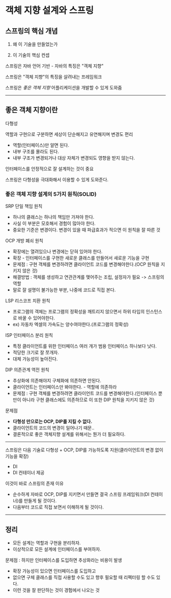 # 객체 지향 설계와 스프링

## 스프링의 핵심 개념

1. 왜 이 기술을 만들었는가

2. 이 기술의 핵심 컨셉

스프링은 자바 언어 기반 - 자바의 특징은 "객체 지향"

스프링은 "객체 지향"의 특징을 살려내는 프레임워크

스프링은 *좋은 객체 지향* 어플리케이션을 개발할 수 있게 도와줌

---

## 좋은 객체 지향이란

다형성

역할과 구현으로 구분하면 세상이 단순해지고 유연해지며 변경도 편리

- 역할(인터페이스)만 알면 된다.
- 내부 구조를 몰라도 된다.
- 내부 구조가 변경되거나 대상 자체가 변경되도 영향을 받지 않는다.

인터페이스를 안정적으로 잘 설계하는 것이 중요

스프링은 다형성을 극대화해서 이용할 수 있게 도와준다.

### 좋은 객체 지향 설계의 5가지 원칙(SOLID)

SRP 단일 책임 원칙

- 하나의 클래스는 하나의 책임만 가져야 한다.
- 사실 이 부분은 모호해서 경험이 많아야 한다.
- 중요한 기준은 변경이다. 변경이 있을 때 파급효과가 적으면 이 원칙을 잘 따른 것

OCP 개방 폐쇠 원칙

- 확장에는 열려있으나 변경에는 닫혀 있어야 한다.
- 확장 - 인터페이스를 구현한 새로운 클래스를 만들어서 새로운 기능을 구현
- 문제점 : 구현 객체를 변경하려면 클라이언트 코드를 변경해야한다.(OCP 원칙을 지키지 않은 것)
- 해결방법 : 객체를 생성하고 연관관계를 맺어주는 조립, 설정자가 필요 -> 스프링의 역할
- 말로 잘 설명이 불가능한 부분, 나중에 코드로 직접 본다.

LSP 리스코프 치환 원칙

- 프로그램의 객체는 프로그램의 정확성을 깨트리지 않으면서 하위 타입의 인스턴스로 바꿀 수 있어야한다.
- ex) 자동차 엑셀의 가속도는 양수여야한다.(프로그램의 정확성)

ISP 인터페이스 분리 원칙

- 특정 클라이언트를 위한 인터페이스 여러 개가 범용 인터페이스 하나보다 낫다.
- 적당한 크기로 잘 쪼개자.
- 대체 가능성이 높아진다.

DIP 의존관계 역전 원칙

- 추상화에 의존해야지 구체화에 의존하면 안된다.
- 클라이언트는 인터페이스만 봐야한다. - 역할에 의존하라
- 문제점 : 구현 객체를 변경하려면 클라이언트 코드를 변경해야한다.(인터페이스 뿐만이 아니라 구현 클래스에도 의존하므로 이 또한 DIP 원칙을 지키지 않은 것)

문제점

- **다형성 만으로는 OCP, DIP를 지킬 수 없다.**
- 클라이언트의 코드의 변경이 일어나기 때문..
- 결론적으로 좋은 객체지향 설계를 위해서는 뭔가 더 필요하다.

---

스프링은 다음 기술로 다형성 + OCP, DIP를 가능하도록 지원(클라이언트의 변경 없이 기능을 확장)

- DI
- DI 컨테이너 제공

이것이 바로 스프링의 존재 이유

- 순수하게 자바로 OCP, DIP를 지키면서 만들면 결국 스프링 프레임워크(DI 컨테이너)를 만들게 될 것이다. 
- 다음부터 코드로 직접 보면서 이해하게 될 것이다.

---

## 정리

- 모든 설계는 역할과 구현을 분리하자.
- 이상적으로 모든 설계에 인터페이스를 부여하자.

문제점 : 하지만 인터페이스를 도입하면 추상화라는 비용이 발생

- 확장 가능성이 있으면 인터페이스를 도입하고
- 없으면 구체 클래스를 직접 사용할 수도 있고 향후 필요할 때 리펙터링 할 수도 있다.
- 이런 것을 잘 판단하는 것이 경험에서 나오는 것





